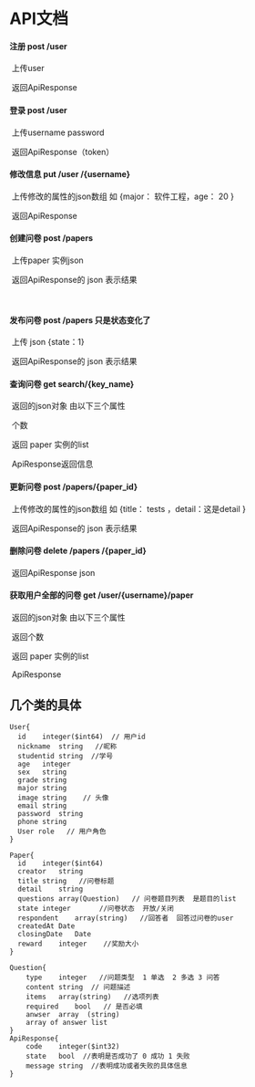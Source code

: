 # API文档

#### 注册   post  /user 

​		上传user

​		返回ApiResponse



#### 登录   post  /user 

​		上传username password

​		返回ApiResponse（token）



#### 修改信息 put  /user /{username}

​			上传修改的属性的json数组 如    {major： 软件工程，age： 20 }

​			返回ApiResponse

#### 创建问卷  post   /papers

​		上传paper 实例json

​		返回ApiResponse的 json 表示结果

​		



#### 发布问卷  post   /papers 只是状态变化了

​		上传 json {state：1}

​		返回ApiResponse的 json 表示结果



#### 查询问卷  get search/{key_name}

​		返回的json对象 由以下三个属性

​		个数

​		返回 paper 实例的list

​		ApiResponse返回信息



#### 更新问卷   post /papers/{paper_id}

​		上传修改的属性的json数组 如 {title： tests ，detail：这是detail }

​		返回ApiResponse的 json 表示结果



#### 删除问卷  delete  /papers /{paper_id}

​		返回ApiResponse  json 



#### 获取用户全部的问卷  get  /user/{username}/paper

​		返回的json对象 由以下三个属性

​		返回个数

​		返回 paper 实例的list

​		ApiResponse

## 几个类的具体
```
User{
  id	integer($int64)  // 用户id
  nickname	string   //昵称
  studentid	string  //学号
  age	integer
  sex	string
  grade	string
  major	string
  image	string    // 头像
  email	string    
  password	string
  phone	string   
  User role   // 用户角色
}

Paper{
  id	integer($int64)
  creator	string   
  title	string   //问卷标题
  detail	string
  questions	array(Question)   // 问卷题目列表  是题目的list
  state	integer       //问卷状态  开放/关闭
  respondent	array(string)   //回答者  回答过问卷的user
  createdAt	Date
  closingDate	Date
  reward	integer    //奖励大小
}

Question{
    type	integer   //问题类型  1 单选  2 多选 3 问答
    content	string  // 问题描述
    items	array(string)   //选项列表  
    required	bool   // 是否必填
    anwser	array  (string)
    array of answer list
}
ApiResponse{
    code	integer($int32)
    state	bool  //表明是否成功了 0 成功 1 失败
    message	string  //表明成功或者失败的具体信息
}


```

